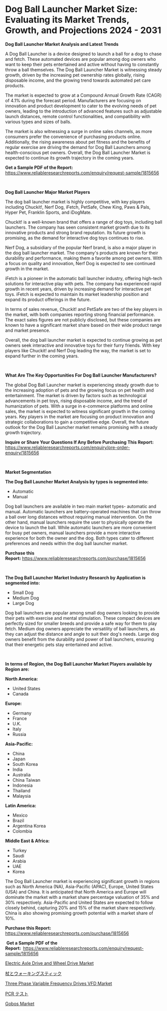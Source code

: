 <p><h1>Dog Ball Launcher Market Size: Evaluating its Market Trends, Growth, and Projections 2024 - 2031</h1></p><p><strong>Dog Ball Launcher Market Analysis and Latest Trends</strong></p>
<p><p>A Dog Ball Launcher is a device designed to launch a ball for a dog to chase and fetch. These automated devices are popular among dog owners who want to keep their pets entertained and active without having to constantly throw a ball themselves. The Dog Ball Launcher Market is witnessing steady growth, driven by the increasing pet ownership rates globally, rising disposable income, and the growing trend towards automated pet care products.</p><p>The market is expected to grow at a Compound Annual Growth Rate (CAGR) of 4.1% during the forecast period. Manufacturers are focusing on innovation and product development to cater to the evolving needs of pet owners, leading to the introduction of advanced features such as adjustable launch distances, remote control functionalities, and compatibility with various types and sizes of balls.</p><p>The market is also witnessing a surge in online sales channels, as more consumers prefer the convenience of purchasing products online. Additionally, the rising awareness about pet fitness and the benefits of regular exercise are driving the demand for Dog Ball Launchers among health-conscious pet owners. Overall, the Dog Ball Launcher Market is expected to continue its growth trajectory in the coming years.</p></p>
<p><strong>Get a Sample PDF of the Report:&nbsp;</strong> <a href="https://www.reliableresearchreports.com/enquiry/request-sample/1815656">https://www.reliableresearchreports.com/enquiry/request-sample/1815656</a></p>
<p>&nbsp;</p>
<p><strong>Dog Ball Launcher Major Market Players</strong></p>
<p><p>The dog ball launcher market is highly competitive, with key players including Chuckit!, Nerf Dog, iFetch, PetSafe, Chew King, Paws & Pals, Hyper Pet, Franklin Sports, and iDogMate. </p><p>Chuckit! is a well-known brand that offers a range of dog toys, including ball launchers. The company has seen consistent market growth due to its innovative products and strong brand reputation. Its future growth is promising, as the demand for interactive dog toys continues to rise.</p><p>Nerf Dog, a subsidiary of the popular Nerf brand, is also a major player in the dog ball launcher market. The company's products are known for their durability and performance, making them a favorite among pet owners. With a focus on quality and innovation, Nerf Dog is expected to see continued growth in the market.</p><p>iFetch is a pioneer in the automatic ball launcher industry, offering high-tech solutions for interactive play with pets. The company has experienced rapid growth in recent years, driven by increasing demand for interactive pet toys. iFetch is expected to maintain its market leadership position and expand its product offerings in the future.</p><p>In terms of sales revenue, Chuckit! and PetSafe are two of the key players in the market, with both companies reporting strong financial performance. The exact sales figures are not publicly disclosed, but these companies are known to have a significant market share based on their wide product range and market presence.</p><p>Overall, the dog ball launcher market is expected to continue growing as pet owners seek interactive and innovative toys for their furry friends. With key players like Chuckit! and Nerf Dog leading the way, the market is set to expand further in the coming years.</p></p>
<p>&nbsp;</p>
<p><strong>What Are The Key Opportunities For Dog Ball Launcher Manufacturers?</strong></p>
<p><p>The global Dog Ball Launcher market is experiencing steady growth due to the increasing adoption of pets and the growing focus on pet health and entertainment. The market is driven by factors such as technological advancements in pet toys, rising disposable income, and the trend of humanization of pets. With a surge in e-commerce platforms and online sales, the market is expected to witness significant growth in the coming years. Key players in the market are focusing on product innovation and strategic collaborations to gain a competitive edge. Overall, the future outlook for the Dog Ball Launcher market remains promising with a steady growth trajectory.</p></p>
<p><strong>Inquire or Share Your Questions If Any Before Purchasing This Report:</strong> <a href="https://www.reliableresearchreports.com/enquiry/pre-order-enquiry/1815656">https://www.reliableresearchreports.com/enquiry/pre-order-enquiry/1815656</a></p>
<p>&nbsp;</p>
<p><strong>Market Segmentation</strong></p>
<p><strong>The Dog Ball Launcher Market Analysis by types is segmented into:</strong></p>
<p><ul><li>Automatic</li><li>Manual</li></ul></p>
<p><p>Dog ball launchers are available in two main market types- automatic and manual. Automatic launchers are battery-operated machines that can throw a ball over long distances without requiring manual intervention. On the other hand, manual launchers require the user to physically operate the device to launch the ball. While automatic launchers are more convenient for busy pet owners, manual launchers provide a more interactive experience for both the owner and the dog. Both types cater to different preferences and needs within the dog ball launcher market.</p></p>
<p><strong>Purchase this Report:&nbsp;</strong><a href="https://www.reliableresearchreports.com/purchase/1815656">https://www.reliableresearchreports.com/purchase/1815656</a></p>
<p>&nbsp;</p>
<p><strong>The Dog Ball Launcher Market Industry Research by Application is segmented into:</strong></p>
<p><ul><li>Small Dog</li><li>Medium Dog</li><li>Large Dog</li></ul></p>
<p><p>Dog ball launchers are popular among small dog owners looking to provide their pets with exercise and mental stimulation. These compact devices are perfectly sized for smaller breeds and provide a safe way for them to play fetch. Medium dog owners appreciate the versatility of ball launchers, as they can adjust the distance and angle to suit their dog's needs. Large dog owners benefit from the durability and power of ball launchers, ensuring that their energetic pets stay entertained and active.</p></p>
<p>&nbsp;</p>
<p><strong>In terms of Region, the Dog Ball Launcher Market Players available by Region are:</strong></p>
<p>
    <p> <strong> North America: </strong>
        <ul>
            <li>United States</li>
            <li>Canada</li>
        </ul>
        </p> 
    <p> <strong> Europe: </strong>
        <ul>
            <li>Germany</li>
            <li>France</li>
            <li>U.K.</li>
            <li>Italy</li>
            <li>Russia</li>
        </ul>
        </p> 
    <p> <strong> Asia-Pacific: </strong>
        <ul>
            <li>China</li>
            <li>Japan</li>
            <li>South Korea</li>
            <li>India</li>
            <li>Australia</li>
            <li>China Taiwan</li>
            <li>Indonesia</li>
            <li>Thailand</li>
            <li>Malaysia</li>
        </ul>
        </p> 
    <p> <strong> Latin America: </strong>
        <ul>
            <li>Mexico</li>
            <li>Brazil</li>
            <li>Argentina Korea</li>
            <li>Colombia</li>
        </ul>
        </p> 
    <p> <strong> Middle East & Africa: </strong>
        <ul>
            <li>Turkey</li>
            <li>Saudi</li>
            <li>Arabia</li>
            <li>UAE</li>
            <li>Korea</li>
        </ul>
    </p>
    </p>
<p><p>The Dog Ball Launcher market is experiencing significant growth in regions such as North America (NA), Asia-Pacific (APAC), Europe, United States (USA) and China. It is anticipated that North America and Europe will dominate the market with a market share percentage valuation of 35% and 30% respectively. Asia-Pacific and United States are expected to follow closely behind, capturing 20% and 15% of the market share respectively. China is also showing promising growth potential with a market share of 10%.</p></p>
<p><strong>Purchase this Report: </strong><a href="https://www.reliableresearchreports.com/purchase/1815656">https://www.reliableresearchreports.com/purchase/1815656</a></p>
<p>&nbsp;<strong>Get a Sample PDF of the Report:&nbsp;&nbsp;</strong><a href="https://www.reliableresearchreports.com/enquiry/request-sample/1815656">https://www.reliableresearchreports.com/enquiry/request-sample/1815656</a></p>
<p><strong></strong></p>
<p><p><a href="https://issuu.com/reportprime-2/docs/electric-axle-drive-and-wheel-drive-market-size-20">Electric Axle Drive and Wheel Drive Market</a></p><p><a href="https://github.com/xtkhtofdt934839/Market-Research-Report-List-1/blob/main/24883914582.md">杖とウォーキングスティック</a></p><p><a href="https://issuu.com/reportprime-2/docs/three-phase-variable-frequency-drives-vfd-market-s">Three Phase Variable Frequency Drives VFD Market</a></p><p><a href="https://github.com/ddwcuskozol07187/Market-Research-Report-List-1/blob/main/82283604583.md">PCR テスト</a></p><p><a href="https://github.com/mancsybtousav/Market-Research-Report-List-1/blob/main/gobos-market.md">Gobos Market</a></p></p>